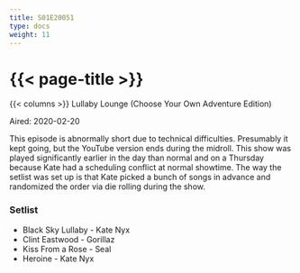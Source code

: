 ```yaml
---
title: S01E20051
type: docs
weight: 11
---
```


# {{< page-title >}}

{{< columns >}}
Lullaby Lounge (Choose Your Own Adventure Edition)

Aired: 2020-02-20

This episode is abnormally short due to technical difficulties.  Presumably it kept going, but the YouTube version ends during the midroll.  This show was played significantly earlier in the day than normal and on a Thursday because Kate had a scheduling conflict at normal showtime.  The way the setlist was set up is that Kate picked a bunch of songs in advance and randomized the order via die rolling during the show.

### Setlist
* Black Sky Lullaby - Kate Nyx
* Clint Eastwood - Gorillaz
* Kiss From a Rose - Seal
* Heroine - Kate Nyx
